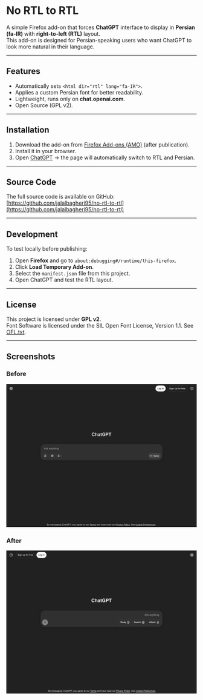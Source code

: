 # No RTL to RTL

A simple Firefox add-on that forces **ChatGPT** interface to display in **Persian (fa-IR)** with **right-to-left (RTL)** layout.  
This add-on is designed for Persian-speaking users who want ChatGPT to look more natural in their language.

---

## Features

- Automatically sets `<html dir="rtl" lang="fa-IR">`.
- Applies a custom Persian font for better readability.
- Lightweight, runs only on **chat.openai.com**.
- Open Source (GPL v2).

---

## Installation

1. Download the add-on from [Firefox Add-ons (AMO)](https://addons.mozilla.org/) (after publication).
2. Install it in your browser.
3. Open [ChatGPT](https://chat.openai.com/) → the page will automatically switch to RTL and Persian.

---

## Source Code

The full source code is available on GitHub:  
[https://github.com/jalalbagheri95/no-rtl-to-rtl](https://github.com/jalalbagheri95/no-rtl-to-rtl)

---

## Development

To test locally before publishing:

1. Open **Firefox** and go to `about:debugging#/runtime/this-firefox`.
2. Click **Load Temporary Add-on**.
3. Select the `manifest.json` file from this project.
4. Open ChatGPT and test the RTL layout.

---

## License

This project is licensed under **GPL v2**.  
Font Software is licensed under the SIL Open Font License, Version 1.1. See [OFL.txt](/OFL.txt).

---

## Screenshots

### Before

![Before RTL](screenshots/before.png)

### After

![After RTL](screenshots/after.png)
